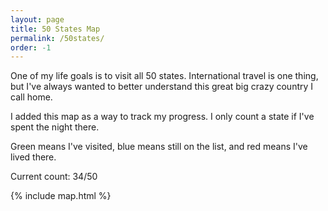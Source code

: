 ```yaml
---
layout: page
title: 50 States Map
permalink: /50states/
order: -1
---
```


One of my life goals is to visit all 50 states.
International travel is one thing, but I've always wanted to better understand
this great big crazy country I call home.

I added this map as a way to track my progress.
I only count a state if I've spent the night there.

Green means I've visited, blue means still on the list,
and red means I've lived there.

Current count: 34/50

{% include map.html %}

